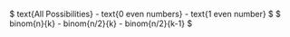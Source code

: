$ text{All Possibilities} - text{0 even numbers} - text{1 even number} $
$ binom{n}{k} - binom{n/2}{k} - binom{n/2}{k-1} $
